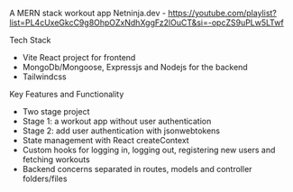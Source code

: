 A MERN stack workout app
Netninja.dev - https://youtube.com/playlist?list=PL4cUxeGkcC9g8OhpOZxNdhXggFz2lOuCT&si=-opcZS9uPLw5LTwf

Tech Stack
- Vite React project for frontend
- MongoDb/Mongoose, Expressjs and Nodejs for the backend
- Tailwindcss

Key Features and Functionality
- Two stage project
-   Stage 1: a workout app without user authentication
-   Stage 2: add user authentication with jsonwebtokens
- State management with React createContext
- Custom hooks for logging in, logging out, registering new users and fetching workouts
- Backend concerns separated in routes, models and controller folders/files
